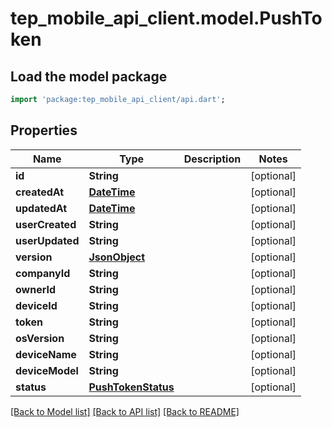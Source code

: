 # tep_mobile_api_client.model.PushToken

## Load the model package
```dart
import 'package:tep_mobile_api_client/api.dart';
```

## Properties
Name | Type | Description | Notes
------------ | ------------- | ------------- | -------------
**id** | **String** |  | [optional] 
**createdAt** | [**DateTime**](DateTime.md) |  | [optional] 
**updatedAt** | [**DateTime**](DateTime.md) |  | [optional] 
**userCreated** | **String** |  | [optional] 
**userUpdated** | **String** |  | [optional] 
**version** | [**JsonObject**](.md) |  | [optional] 
**companyId** | **String** |  | [optional] 
**ownerId** | **String** |  | [optional] 
**deviceId** | **String** |  | [optional] 
**token** | **String** |  | [optional] 
**osVersion** | **String** |  | [optional] 
**deviceName** | **String** |  | [optional] 
**deviceModel** | **String** |  | [optional] 
**status** | [**PushTokenStatus**](PushTokenStatus.md) |  | [optional] 

[[Back to Model list]](../README.md#documentation-for-models) [[Back to API list]](../README.md#documentation-for-api-endpoints) [[Back to README]](../README.md)


